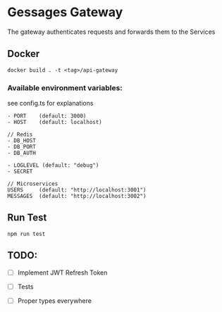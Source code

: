 # Gessages Gateway

The gateway authenticates requests and forwards them to the Services

## Docker

```
docker build . -t <tag>/api-gateway
```

### Available environment variables:

see config.ts for explanations

```
- PORT    (default: 3000)
- HOST    (default: localhost)

// Redis
- DB_HOST
- DB_PORT
- DB_AUTH

- LOGLEVEL (default: "debug")
- SECRET

// Microservices
USERS     (default: "http://localhost:3001")
MESSAGES  (default: "http://localhost:3002")
```

## Run Test

```
npm run test
```

## TODO:

- [ ] Implement JWT Refresh Token
- [ ] Tests
- [ ] Proper types everywhere


